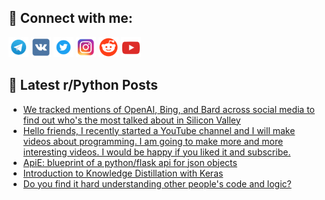 ## 🔎 Connect with me:
[<img src="https://github.com/bullbesh/bullbesh/blob/main/images/Telegram.png" width="32" height="32" />](https://t.me/bullbesh)
[<img src="https://github.com/bullbesh/bullbesh/blob/main/images/VK.png" width="32" height="32" />](https://vk.com/bullbesh)
[<img src="https://github.com/bullbesh/bullbesh/blob/main/images/Twitter.png" width="32" height="32" />](https://twitter.com/bullbesh1)
[<img src="https://github.com/bullbesh/bullbesh/blob/main/images/Instagram.png" width="32" height="32" />](https://www.instagram.com/bullbesh)
[<img src="https://github.com/bullbesh/bullbesh/blob/main/images/Reddit.png" width="32" height="32" />](https://www.reddit.com/user/bullbesh)
[<img src="https://github.com/bullbesh/bullbesh/blob/main/images/YouTube.png" width="32" height="32" />](https://www.youtube.com/channel/UCtfjRs6uzgq5mfm8S06WTcg)

## 📕 Latest r/Python Posts
<!-- BLOG-POST-LIST:START -->
- [We tracked mentions of OpenAI, Bing, and Bard across social media to find out who&#39;s the most talked about in Silicon Valley](https://www.reddit.com/r/Python/comments/11l30gz/we_tracked_mentions_of_openai_bing_and_bard/)
- [Hello friends, I recently started a YouTube channel and I will make videos about programming. I am going to make more and more interesting videos. I would be happy if you liked it and subscribe.](https://www.reddit.com/r/Python/comments/11l2ukc/hello_friends_i_recently_started_a_youtube/)
- [ApiE: blueprint of a python/flask api for json objects](https://www.reddit.com/r/Python/comments/11l2omg/apie_blueprint_of_a_pythonflask_api_for_json/)
- [Introduction to Knowledge Distillation with Keras](https://www.reddit.com/r/Python/comments/11l2i20/introduction_to_knowledge_distillation_with_keras/)
- [Do you find it hard understanding other people&#39;s code and logic?](https://www.reddit.com/r/Python/comments/11l2h8q/do_you_find_it_hard_understanding_other_peoples/)
<!-- BLOG-POST-LIST:END -->
